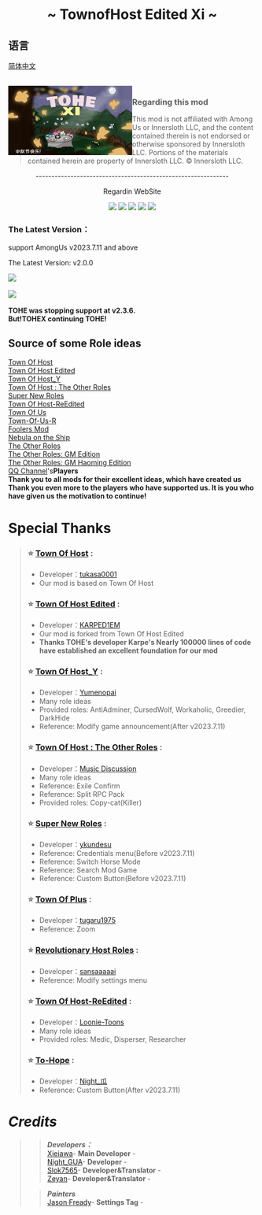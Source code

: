 
<h1 align="center">~ TownofHost Edited Xi ~</h1>

## 语言
[简体中文](https://github.com/TOHEX-Official/TownOfHostEdited-Xi/blob/TOHEXG/README.md)


<br>
<img align="left" alt="Cover" src="Resources/Images/TOHEXI-BG.png" width="50%" height="auto" /> 

<p align="right">
  
> ### Regarding this mod
>
> This mod is not affiliated with Among Us or Innersloth LLC, and the content contained therein is not endorsed or otherwise sponsored by Innersloth LLC. Portions of the materials contained herein are property of Innersloth LLC. © Innersloth LLC.
>
<p align="center">
-------------------------------------------------------------

<p align="center">
Regardin WebSite
  
<p align="center">
<a href="https://gitee.com/xigua_ya/tohex/" target="_blank"><img src="https://img.shields.io/badge/Gitee%20-%231DA1F2.svg?&style=for-the-badge&logo=gitee&logoColor=white&color=FFA500"/></a>
<a href="https://github.com/TOHEX-Official/TownOfHostEdited-Xi" target="_blank"><img src="https://img.shields.io/badge/GitHub%20-%231DA1F2.svg?&style=for-the-badge&logo=github&logoColor=white&color=000000"/></a>
<a href="https://discord.gg/WKYdzxKhNm" target="_blank"><img src="https://img.shields.io/badge/Discord%20-%231DA1F2.svg?&style=for-the-badge&logo=discord&logoColor=white&color=4169E1"/></a>
<a href="http://qm.qq.com/cgi-bin/qm/qr?_wv=1027&k=92p_Sv_eLa544FWS83251lPQxpok_i2s&authKey=e918u6eWXT9x2kVo88PPMdEIzg3wZARl0duYhLke9DKhLwujwsmcTKpovM8X01l%2B&noverify=0&group_code=704560281" target="_blank"><img src="https://img.shields.io/badge/QQ%20-%231DA1F2.svg?&style=for-the-badge&logo=TencentQQ&logoColor=black&color=FFFFFF"/></a>
<a href="https://pd.qq.com/s/1la0nbwal" target="_blank"><img src="https://img.shields.io/badge/QQ Channel%20-%231DA1F2.svg?&style=for-the-badge&logo=TencentQQ&logoColor=black&color=FFFFFF"/></a>
  
<br>
  
### The Latest Version：
support AmongUs v2023.7.11 and above

The Latest Version: v2.0.0

<a href="https://gitee.com/xigua_ya/tohex/releases/latest" target="_blank"><img src="https://img.shields.io/badge/Gitee Releases%20-%231DA1F2.svg?&style=for-the-badge&logo=gitee&logoColor=white&color=FFA500"/></a>

<a href="https://github.com/TOHEX-Official/TownOfHostEdited-Xi/releases/latest" target="_blank"><img src="https://img.shields.io/badge/GitHub Releases%20-%231DA1F2.svg?&style=for-the-badge&logo=github&logoColor=white&color=000000"/></a>

**TOHE was stopping support at v2.3.6.**<br>
**But!TOHEX continuing TOHE!**


## Source of some Role ideas

[Town Of Host](https://github.com/tukasa0001/TownOfHost)<br>
[Town Of Host Edited](https://github.com/KARPED1EM/TownOfHostEdited)<br>
[Town Of Host_Y](https://github.com/Yumenopai/TownOfHost_Y)<br>
[Town Of Host : The Other Roles](https://github.com/music-discussion/TownOfHost-TheOtherRoles)<br>
[Super New Roles](https://github.com/ykundesu/SuperNewRoles)<br>
[Town Of Host-ReEdited](https://github.com/Loonie-Toons/TownOfHost-ReEdited)<br>
[Town Of Us](https://github.com/Loonie-Toons/TownOfHost-ReEdited)<br>
[Town-Of-Us-R](https://github.com/eDonnes124/Town-Of-Us-R)<br>
[Foolers Mod](https://github.com/MengTube/Foolers-Mod)<br>
[Nebula on the Ship](https://github.com/Dolly1016/Nebula)<br>
[The Other Roles](https://github.com/TheOtherRolesAU/TheOtherRoles)<br>
[The Other Roles: GM Edition](https://github.com/yukinogatari/TheOtherRoles-GM)<br>
[The Other Roles: GM Haoming Edition](https://github.com/haoming37/TheOtherRoles-GM-Haoming)<br>
[QQ Channel](https://pd.qq.com/s/1la0nbwal)'s**Players**<br>
**Thank you to all mods for their excellent ideas, which have created us**<br>
**Thank you even more to the players who have supported us. It is you who have given us the motivation to continue!**

# Special Thanks

>
>### :star: [Town Of Host](https://github.com/tukasa0001/TownOfHost) :
>
> - Developer：[tukasa0001](https://github.com/tukasa0001)
> - Our mod is based on Town Of Host
>
>### :star: [Town Of Host Edited](https://github.com/KARPED1EM/TownOfHostEdited) :
> 
> - Developer：[KARPED1EM](https://github.com/KARPED1EM)
> - Our mod is forked from Town Of Host Edited
> - **Thanks TOHE's developer Karpe's Nearly 100000 lines of code have established an excellent foundation for our mod**
>
>### :star: [Town Of Host_Y](https://github.com/Yumenopai/TownOfHost_Y) :
> 
> - Developer：[Yumenopai](https://github.com/Yumenopai)
> - Many role ideas
> - Provided roles: AntiAdminer, CursedWolf, Workaholic, Greedier, DarkHide
> - Reference: Modify game announcement(After v2023.7.11)
>### :star: [Town Of Host : The Other Roles](https://github.com/music-discussion/TownOfHost-TheOtherRoles) :
>
> - Developer：[Music Discussion](https://github.com/music-discussion)
> - Many role ideas
> - Reference: Exile Confirm
> - Reference: Split RPC Pack
> - Provided roles: Copy-cat(Killer)
>
>### :star: [Super New Roles](https://github.com/ykundesu/SuperNewRoles) :
> 
> - Developer：[ykundesu](https://github.com/ykundesu)
> - Reference: Credentials menu(Before v2023.7.11)
> - Reference: Switch Horse Mode
> - Reference: Search Mod Game
> - Reference: Custom Button(Before v2023.7.11)
>
>### :star: [Town Of Plus](https://github.com/tugaru1975/TownOfPlus) :
> 
> - Developer：[tugaru1975](https://github.com/tugaru1975)
> - Reference: Zoom
>
>### :star: [Revolutionary Host Roles](https://github.com/sansaaaaai/Revolutionary-host-roles) :
> 
> - Developer：[sansaaaaai](https://github.com/sansaaaaai)
> - Reference: Modify settings menu 
>
>### :star: [Town Of Host-ReEdited](https://github.com/Loonie-Toons/TownOfHost-ReEdited) :
> 
> - Developer：[Loonie-Toons](https://github.com/Loonie-Toons)
> - Many role ideas
> - Provided roles: Medic, Disperser, Researcher
>  
>### :star: [To-Hope](https://gitee.com/xigua_ya/to-hope) :
> 
> - Developer：[Night_瓜](https://gitee.com/xigua_ya)
> - Reference: Custom Button(After v2023.7.11)
> 
# ***Credits***

>> ***Developers：***<BR>
>[Xieiawa]()- **Main Developer** -<br>
>[Night_GUA]()- **Developer** -<br>
>[Slok7565](https://github.com/Slok7565)- **Developer&Translator** -<br>
>[Zeyan]()- **Developer&Translator** -<br>
>
>> ***Painters***<br>
>[Jason·Fready]()- **Settings Tag** -<br>

